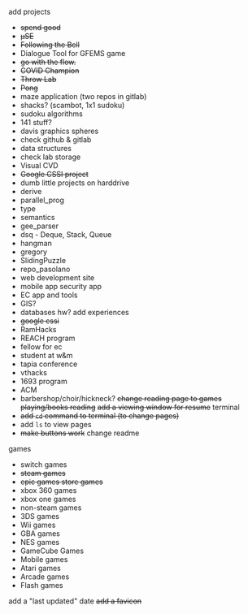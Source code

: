 add projects
 - ~~spend good~~
 - ~~μSE~~
 - ~~Following the Bell~~
 - Dialogue Tool for GFEMS game
 - ~~go with the flow.~~
 - ~~COVID Champion~~
 - ~~Throw Lab~~
 - ~~Pong~~
 - maze application (two repos in gitlab)
 - shacks? (scambot, 1x1 sudoku)
 - sudoku algorithms
 - 141 stuff?
 - davis graphics spheres
 - check github & gitlab
 - data structures
 - check lab storage
 - Visual CVD
 - ~~Google CSSI project~~
 - dumb little projects on harddrive
 - derive 
 - parallel_prog 
 - type
 - semantics
 - gee_parser
 - dsq - Deque, Stack, Queue
 - hangman
 - gregory
 - SlidingPuzzle
 - repo_pasolano
 - web development site
 - mobile app security app
 - EC app and tools
 - GIS?
 - databases hw?
add experiences
 - ~~google cssi~~
 - RamHacks
 - REACH program
 - fellow for ec
 - student at w&m
 - tapia conference
 - vthacks
 - 1693 program
 - ACM
 - barbershop/choir/hickneck?
~~change reading page to games playing/books reading~~
~~add a viewing window for resume~~
terminal
 - ~~add `cd` command to terminal (to change pages)~~
 - add `ls` to view pages
 - ~~make buttons work~~
change readme

games
 - switch games
 - ~~steam games~~
 - ~~epic games store games~~
 - xbox 360 games
 - xbox one games
 - non-steam games
 - 3DS games
 - Wii games
 - GBA games
 - NES games
 - GameCube Games
 - Mobile games
 - Atari games
 - Arcade games
 - Flash games

 add a "last updated" date
 ~~add a favicon~~